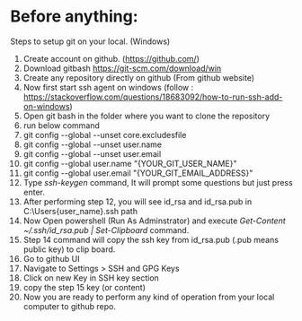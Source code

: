 Before anything: 
====================
Steps to setup git on your local. (Windows)

1. Create account on github. (https://github.com/)
2. Download gitbash https://git-scm.com/download/win
3. Create any repository directly on github (From github website)
4. Now first start ssh agent on windows (follow : https://stackoverflow.com/questions/18683092/how-to-run-ssh-add-on-windows)
5. Open git bash in the folder where you want to clone the repository
6. run below command
7. git config --global --unset core.excludesfile
8. git config --global --unset user.name
9. git config --global --unset user.email
10. git config --global user.name "{YOUR_GIT_USER_NAME}"
11. git config --global user.email "{YOUR_GIT_EMAIL_ADDRESS}"
12. Type *ssh-keygen* command, It will prompt some questions but just press enter.
13. After performing step 12, you will see id_rsa and id_rsa.pub in C:\Users\{user_name}\.ssh path
14. Now Open powershell (Run As Adminstrator) and execute *Get-Content ~/.ssh/id_rsa.pub | Set-Clipboard* command.
15. Step 14 command will copy the ssh key from id_rsa.pub (.pub means public key) to clip board.
16. Go to github UI
17. Navigate to Settings > SSH and GPG Keys
18. Click on new Key in SSH key section
19. copy the step 15 key (or content)
20. Now you are ready to perform any kind of operation from your local computer to github repo. 
